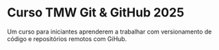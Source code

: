 # Curso TMW Git & GitHub 2025

Um curso para iniciantes aprenderem a trabalhar com versionamento de código e repositórios remotos com GiHub.
